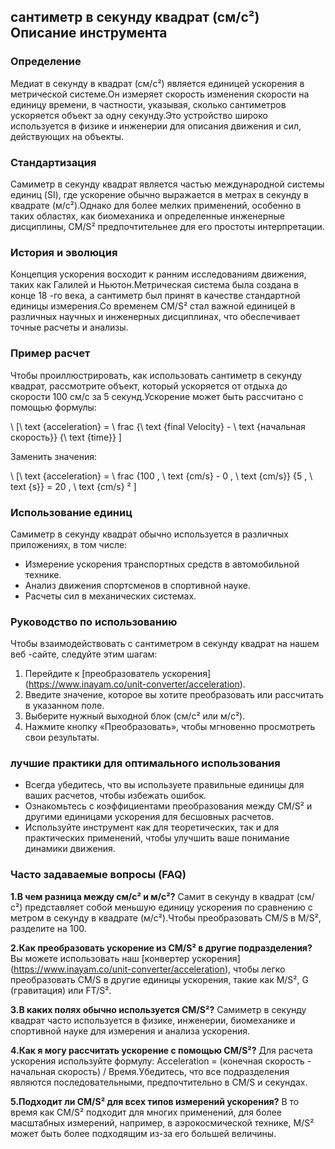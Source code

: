 ## сантиметр в секунду квадрат (см/с²) Описание инструмента

### Определение
Медиат в секунду в квадрат (см/с²) является единицей ускорения в метрической системе.Он измеряет скорость изменения скорости на единицу времени, в частности, указывая, сколько сантиметров ускоряется объект за одну секунду.Это устройство широко используется в физике и инженерии для описания движения и сил, действующих на объекты.

### Стандартизация
Самиметр в секунду квадрат является частью международной системы единиц (SI), где ускорение обычно выражается в метрах в секунду в квадрате (м/с²).Однако для более мелких применений, особенно в таких областях, как биомеханика и определенные инженерные дисциплины, CM/S² предпочтительнее для его простоты интерпретации.

### История и эволюция
Концепция ускорения восходит к ранним исследованиям движения, таких как Галилей и Ньютон.Метрическая система была создана в конце 18 -го века, а сантиметр был принят в качестве стандартной единицы измерения.Со временем CM/S² стал важной единицей в различных научных и инженерных дисциплинах, что обеспечивает точные расчеты и анализы.

### Пример расчет
Чтобы проиллюстрировать, как использовать сантиметр в секунду квадрат, рассмотрите объект, который ускоряется от отдыха до скорости 100 см/с за 5 секунд.Ускорение может быть рассчитано с помощью формулы:

\ [\ text {acceleration} = \ frac {\ text {final Velocity} - \ text {начальная скорость}} {\ text {time}} \]

Заменить значения:

\ [\ text {acceleration} = \ frac {100 \, \ text {cm/s} - 0 \, \ text {cm/s}} {5 \, \ text {s}} = 20 \, \ text {cm/s} ² \]

### Использование единиц
Самиметр в секунду квадрат обычно используется в различных приложениях, в том числе:
- Измерение ускорения транспортных средств в автомобильной технике.
- Анализ движения спортсменов в спортивной науке.
- Расчеты сил в механических системах.

### Руководство по использованию
Чтобы взаимодействовать с сантиметром в секунду квадрат на нашем веб -сайте, следуйте этим шагам:
1. Перейдите к [преобразователь ускорения] (https://www.inayam.co/unit-converter/acceleration).
2. Введите значение, которое вы хотите преобразовать или рассчитать в указанном поле.
3. Выберите нужный выходной блок (см/с² или м/с²).
4. Нажмите кнопку «Преобразовать», чтобы мгновенно просмотреть свои результаты.

### лучшие практики для оптимального использования
- Всегда убедитесь, что вы используете правильные единицы для ваших расчетов, чтобы избежать ошибок.
- Ознакомьтесь с коэффициентами преобразования между CM/S² и другими единицами ускорения для бесшовных расчетов.
- Используйте инструмент как для теоретических, так и для практических применений, чтобы улучшить ваше понимание динамики движения.

### Часто задаваемые вопросы (FAQ)

**1.В чем разница между см/с² и м/с²?**
Самит в секунду в квадрат (см/с²) представляет собой меньшую единицу ускорения по сравнению с метром в секунду в квадрате (м/с²).Чтобы преобразовать CM/S в M/S², разделите на 100.

**2.Как преобразовать ускорение из CM/S² в другие подразделения?**
Вы можете использовать наш [конвертер ускорения] (https://www.inayam.co/unit-converter/acceleration), чтобы легко преобразовать CM/S в другие единицы ускорения, такие как M/S², G (гравитация) или FT/S².

**3.В каких полях обычно используется CM/S²?**
Самиметр в секунду квадрат часто используется в физике, инженерии, биомеханике и спортивной науке для измерения и анализа ускорения.

**4.Как я могу рассчитать ускорение с помощью CM/S²?**
Для расчета ускорения используйте формулу: Acceleration = (конечная скорость - начальная скорость) / Время.Убедитесь, что все подразделения являются последовательными, предпочтительно в CM/S и секундах.

**5.Подходит ли CM/S² для всех типов измерений ускорения?**
В то время как CM/S² подходит для многих применений, для более масштабных измерений, например, в аэрокосмической технике, M/S² может быть более подходящим из-за его большей величины.